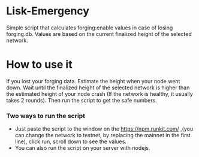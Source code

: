 # Lisk-Emergency
Simple script that calculates forging:enable values in case of losing forging.db. Values are based on the current finalized height of the selected network.
# How to use it
If you lost your forging data. Estimate the height when your node went down. Wait until the finalized height of the selected network is higher than the estimated height of your node crash (If the network is healthy, it usually takes 2 rounds). Then run the script to get the safe numbers.

### Two ways to run the script
- Just paste the script to the window on the https://npm.runkit.com/ ,(you can change the network to testnet, by replacing the mainnet in the first line), click run, scroll down to see the values.
- You can also run the script on your server with nodejs.

